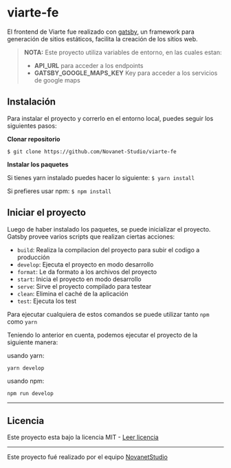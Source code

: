 # viarte-fe

El frontend de Viarte fue realizado con [gatsby](https://gatsby.com), un framework para generación de sitios estáticos, facilita la creación de los sitios web.

> **NOTA:** Este proyecto utiliza variables de entorno, en las cuales estan:
>
> - **API_URL** para acceder a los endpoints
> - **GATSBY_GOOGLE_MAPS_KEY** Key para acceder a los servicios de google maps

## Instalación

Para instalar el proyecto y correrlo en el entorno local, puedes seguir los siguientes pasos:

**Clonar repositorio**

`$ git clone https://github.com/Novanet-Studio/viarte-fe`

**Instalar los paquetes**

Si tienes yarn instalado puedes hacer lo siguiente:
`$ yarn install`

Si prefieres usar npm:
`$ npm install`

## Iniciar el proyecto

Luego de haber instalado los paquetes, se puede inicializar el proyecto. Gatsby provee varios scripts que realizan ciertas acciones:

- `build`: Realiza la compilacion del proyecto para subir el codigo a producción
- `develop`: Ejecuta el proyecto en modo desarrollo
- `format`: Le da formato a los archivos del proyecto
- `start`: Inicia el proyecto en modo desarrollo
- `serve`: Sirve el proyecto compilado para testear
- `clean`: Elimina el caché de la aplicación
- `test`: Ejecuta los test

Para ejecutar cualquiera de estos comandos se puede utilizar tanto `npm` como `yarn`

Teniendo lo anterior en cuenta, podemos ejecutar el proyecto de la siguiente manera:

usando yarn:

`yarn develop`

usando npm:

`npm run develop`

---

## Licencia

Este proyecto esta bajo la licencia MIT - [Leer licencia](https://github.com/Novanet-Studio/viarte-fe/blob/master/LICENSE)

---

Este proyecto fué realizado por el equipo [NovanetStudio](https://www.novanet.studio/site/)
